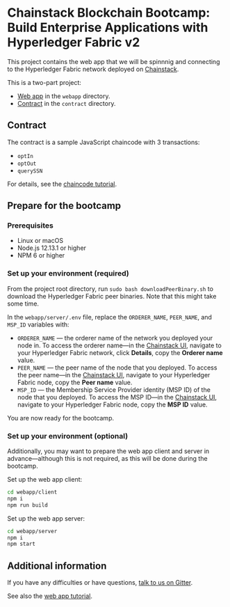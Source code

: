 # Chainstack Blockchain Bootcamp: Build Enterprise Applications with Hyperledger Fabric v2

This project contains the web app that we will be spinnnig and connecting to the Hyperledger Fabric network deployed on [Chainstack](https://chainstack.com).

This is a two-part project:
* [Web app](https://chainstack.com/deploy-a-hyperledger-fabric-v2-web-app-using-sdk-for-node-js/) in the `webapp` directory.
* [Contract](https://docs.chainstack.com/tutorials/fabric/universal-basic-income-opt-in-chaincode#universal-basic-income-opt-in-chaincode) in the `contract` directory.

## Contract

The contract is a sample JavaScript chaincode with 3 transactions:
  - `optIn`
  - `optOut`
  - `querySSN`

For details, see the [chaincode tutorial](https://docs.chainstack.com/tutorials/fabric/universal-basic-income-opt-in-chaincode#universal-basic-income-opt-in-chaincode).

## Prepare for the bootcamp

### Prerequisites
* Linux or macOS
* Node.js 12.13.1 or higher
* NPM 6 or higher

### Set up your environment (required)

From the project root directory, run `sudo bash downloadPeerBinary.sh` to download the Hyperledger Fabric peer binaries. Note that this might take some time.

In the `webapp/server/.env` file, replace the `ORDERER_NAME`, `PEER_NAME`, and `MSP_ID` variables with:

* `ORDERER_NAME` — the orderer name of the network you deployed your node in. To access the orderer name—in the [Chainstack UI](https://console.chainstack.com/), navigate to your Hyperledger Fabric network, click **Details**, copy the **Orderer name** value.
* `PEER_NAME` — the peer name of the node that you deployed. To access the peer name—in the [Chainstack UI](https://console.chainstack.com/), navigate to your Hyperledger Fabric node, copy the **Peer name** value.
* `MSP_ID` — the Membership Service Provider identity (MSP ID) of the node that you deployed. To access the MSP ID—in the [Chainstack UI](https://console.chainstack.com/), navigate to your Hyperledger Fabric node, copy the **MSP ID** value.

You are now ready for the bootcamp.

### Set up your environment (optional)

Additionally, you may want to prepare the web app client and server in advance—although this is not required, as this will be done during the bootcamp.

Set up the web app client:

```sh
cd webapp/client
npm i
npm run build
```

Set up the web app server:

```sh
cd webapp/server
npm i
npm start
```

## Additional information

If you have any difficulties or have questions, [talk to us on Gitter](https://gitter.im/chainstack/fabric-bootcamp).

See also the [web app tutorial](https://chainstack.com/deploy-a-hyperledger-fabric-v2-web-app-using-sdk-for-node-js/).